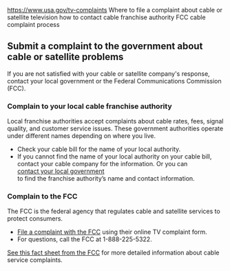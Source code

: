 

https://www.usa.gov/tv-complaints
Where to file a complaint about cable or satellite television
how to contact cable franchise authority
FCC cable complaint process

**Submit a complaint to the government about cable or satellite problems**
--------------------------------------------------------------------------

If you are not satisfied with your cable or satellite company's response, contact your local government or the Federal Communications Commission (FCC).

### Complain to your local cable franchise authority

Local franchise authorities accept complaints about cable rates, fees, signal quality, and customer service issues. These government authorities operate under different names depending on where you live.

* Check your cable bill for the name of your local authority.  
* If you cannot find the name of your local authority on your cable bill, contact your cable company for the information. Or you can  
  [contact your local government](https://www.usa.gov/local-governments)  
  to find the franchise authority’s name and contact information.

### Complain to the FCC

The FCC is the federal agency that regulates cable and satellite services to protect consumers.

* [File a complaint with the FCC](https://consumercomplaints.fcc.gov/hc/en-us) using their online TV complaint form.  
* For questions, call the FCC at 1-888-225-5322.

[See this fact sheet from the FCC](https://www.fcc.gov/media/cable-television-where-file-complaints-regarding-cable-service) for more detailed information about cable service complaints.
